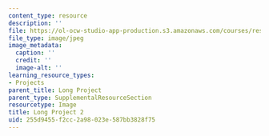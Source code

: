 ```yaml
---
content_type: resource
description: ''
file: https://ol-ocw-studio-app-production.s3.amazonaws.com/courses/res-3-002-collaborative-design-and-creative-expression-with-arduino-microcontrollers-january-iap-2017/255d9455f2cc2a98023e587bb3828f75_LP2.jpg
file_type: image/jpeg
image_metadata:
  caption: ''
  credit: ''
  image-alt: ''
learning_resource_types:
- Projects
parent_title: Long Project
parent_type: SupplementalResourceSection
resourcetype: Image
title: Long Project 2
uid: 255d9455-f2cc-2a98-023e-587bb3828f75
---
```

